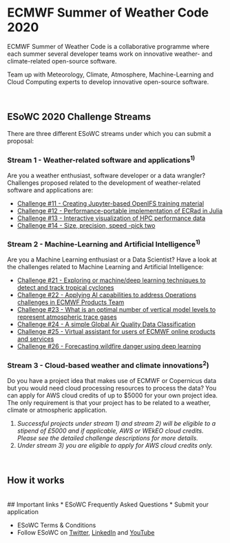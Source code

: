 # ECMWF Summer of Weather Code 2020

ECMWF Summer of Weather Code is a collaborative programme where each summer several developer teams work on innovative weather- and climate-related open-source software.

Team up with Meteorology, Climate, Atmosphere, Machine-Learning and Cloud Computing experts to develop innovative open-source software.

<br>

## ESoWC 2020 Challenge Streams
There are three different ESoWC streams under which you can submit a proposal: 


### Stream 1 - Weather-related software and applications<sup>1)</sup>
Are you a weather enthusiast, software developer or a data wrangler? Challenges proposed related to the development of weather-related software and applications are:


* [Challenge #11 - Creating Jupyter-based OpenIFS training material](https://github.com/esowc/challenges_2020/issues/1)
* [Challenge #12 - Performance-portable implementation of ECRad in Julia](https://github.com/esowc/challenges_2020/issues/2)
* [Challenge #13 - Interactive visualization of HPC performance data](https://github.com/esowc/challenges_2020/issues/3)
* [Challenge #14 - Size, precision, speed -pick two](https://github.com/esowc/challenges_2020/issues/4)



### Stream 2 - Machine-Learning and Artificial Intelligence<sup>1)</sup>
Are you a Machine Learning enthusiast or a Data Scientist? Have a look at the challenges related to Machine Learning and Artificial Intelligence:

* [Challenge #21 - Exploring or machine/deep learning techniques to detect and track tropical cyclones](https://github.com/esowc/challenges_2020/issues/5)
* [Challenge #22 - Applying AI capabilities to address Operations challenges in ECMWF Products Team](https://github.com/esowc/challenges_2020/issues/6)
* [Challenge #23 - What is an optimal number of vertical model levels to represent atmospheric trace gases](https://github.com/esowc/challenges_2020/issues/7)
* [Challenge #24 - A simple Global Air Quality Data Classification](https://github.com/esowc/challenges_2020/issues/8)
* [Challenge #25 - Virtual assistant for users of ECMWF online products and services](https://github.com/esowc/challenges_2020/issues/9)
* [Challenge #26 - Forecasting wildfire danger using deep learning](https://github.com/esowc/challenges_2020/issues/8)



### Stream 3 - Cloud-based weather and climate innovations<sup>2</sup>)
Do you have a project idea that makes use of ECMWF or Copernicus data but you would need cloud processing resources to process the data? You can apply for AWS cloud credits of up to $5000 for your own project idea. The only requirement is that your project has to be related to a weather, climate or atmospheric application.


1) *Successful projects under stream 1) and stream 2) will be eligible to a stipend of £5000 and if applicable, AWS or WEkEO cloud credits. Please see the detailed challenge descriptions for more details.*
2) *Under stream 3) you are eligible to apply for AWS cloud credits only.*

<br>

## How it works



<br>
## Important links
* ESoWC Frequently Asked Questions
* Submit your application

* ESoWC Terms & Conditions
* Follow ESoWC on [Twitter](https://twitter.com/esowc_ecmwf), [LinkedIn](https://www.linkedin.com/showcase/ecmwf-summer-of-weather-code/) and [YouTube](https://www.youtube.com/channel/UCWLn6evyZ6tTktvUSTE1Xow)
